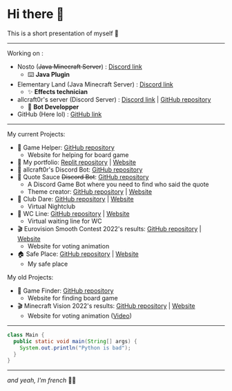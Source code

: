 # Hi there 👋
This is a short presentation of myself 👀

---

Working on :
- Nosto (~~Java Minecraft Server~~) : [Discord link](https://discord.io/Nosto)
  - ⌨️ **Java Plugin**
- Elementary Land (Java Minecraft Server) : [Discord link](https://discord.gg/y6cRsM2YqC)
  - ✨ **Effects technician**
- allcraft0r's server (Discord Server) : [Discord link](https://discord.io/allcraft0r) | [GitHub repository](https://github.com/DjRedstone/allcraft0r-discord-bot.git)
  - 🤖 **Bot Developper**
- GitHub (Here lol) : [GitHub link](https://www.youtube.com/watch?v=dQw4w9WgXcQ)

---

My current Projects:
- 🎲 Game Helper: [GitHub repository](https://github.com/DjRedstone/game-helper.git)
  - Website for helping for board game
- 👋 My portfolio: [Replit repository](https://replit.com/@DjRedstone/me) | [Website](https://me.djredstone.repl.co/contact)
- 🤖 allcraft0r's Discord Bot: [GitHub repository](https://github.com/DjRedstone/allcraft0r-discord-bot.git)
- 🎤 Quote Sauce ~~Discord Bot~~: [GitHub repository](https://github.com/DjRedstone/quote-sauce.git)
  - A Discord Game Bot where you need to find who said the quote
  - Theme creator: [GitHub repository](https://github.com/DjRedstone/quote-sauce-theme-creator.git) | [Website](https://djredstone.github.io/quote-sauce-theme-creator)
- 🎊 Club Dare: [GitHub repository](https://github.com/DjRedstone/club-dare.git) | [Website](https://club-dare.djredstone.repl.co)
  - Virtual Nightclub
- 🚽 WC Line: [GitHub repository](https://github.com/DjRedstone/wc-line.git) | [Website](https://wc-line.glitch.me)
  - Virtual waiting line for WC
- 🎬 Eurovision Smooth Contest 2022's results: [GitHub repository](https://github.com/DjRedstone/esc-2022-voting-animation.git) | [Website](https://esc-2022--djredstone.repl.co)
  - Website for voting animation
- 🏠 Safe Place: [GitHub repository](https://github.com/DjRedstone/safe-place.git) | [Website](https://djredstone.github.io/safe-place/)
  - My safe place

My old Projects:
  - 🎲 Game Finder: [GitHub repository](https://github.com/DjRedstone/game-finder.git)
    - Website for finding board game
  - 🎬 Minecraft Vision 2022's results: [GitHub repository](https://github.com/DjRedstone/MCVisionResults.git) | [Website](https://djredstone.github.io/MCVisionResults/)
    - Website for voting animation ([Video](https://youtu.be/pQZChHKlVeI?t=764))

---

```java
class Main {
  public static void main(String[] args) {
    System.out.println("Python is bad");
  }
}
```

---

*and yeah, I'm french* 🥐🥖

